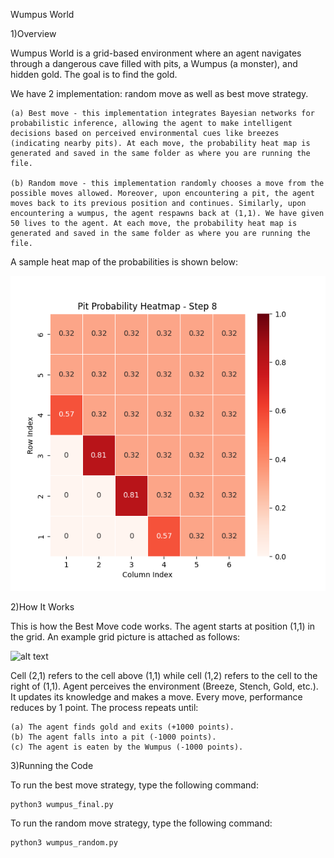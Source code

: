 Wumpus World

1)Overview

Wumpus World is a grid-based environment where an agent navigates through a dangerous cave filled with pits, a Wumpus (a monster), and hidden gold. The goal is to find the gold.

We have 2 implementation: random move as well as best move strategy.

    (a) Best move - this implementation integrates Bayesian networks for probabilistic inference, allowing the agent to make intelligent decisions based on perceived environmental cues like breezes (indicating nearby pits). At each move, the probability heat map is generated and saved in the same folder as where you are running the file.

    (b) Random move - this implementation randomly chooses a move from the possible moves allowed. Moreover, upon encountering a pit, the agent moves back to its previous position and continues. Similarly, upon encountering a wumpus, the agent respawns back at (1,1). We have given 50 lives to the agent. At each move, the probability heat map is generated and saved in the same folder as where you are running the file.

A sample heat map of the probabilities is shown below:

![alt text](sample_heatmap.png)

2)How It Works

This is how the Best Move code works. The agent starts at position (1,1) in the grid. An example grid picture is attached as follows:

![alt text](<Screenshot 2025-03-01 at 11.32.40 PM.png>)

Cell (2,1) refers to the cell above (1,1) while cell (1,2) refers to the cell to the right of (1,1). Agent perceives the environment (Breeze, Stench, Gold, etc.). It updates its knowledge and makes a move. Every move, performance reduces by 1 point. The process repeats until:

    (a) The agent finds gold and exits (+1000 points).
    (b) The agent falls into a pit (-1000 points).
    (c) The agent is eaten by the Wumpus (-1000 points).

3)Running the Code

To run the best move strategy, type the following command:

    python3 wumpus_final.py

To run the random move strategy, type the following command:

    python3 wumpus_random.py
